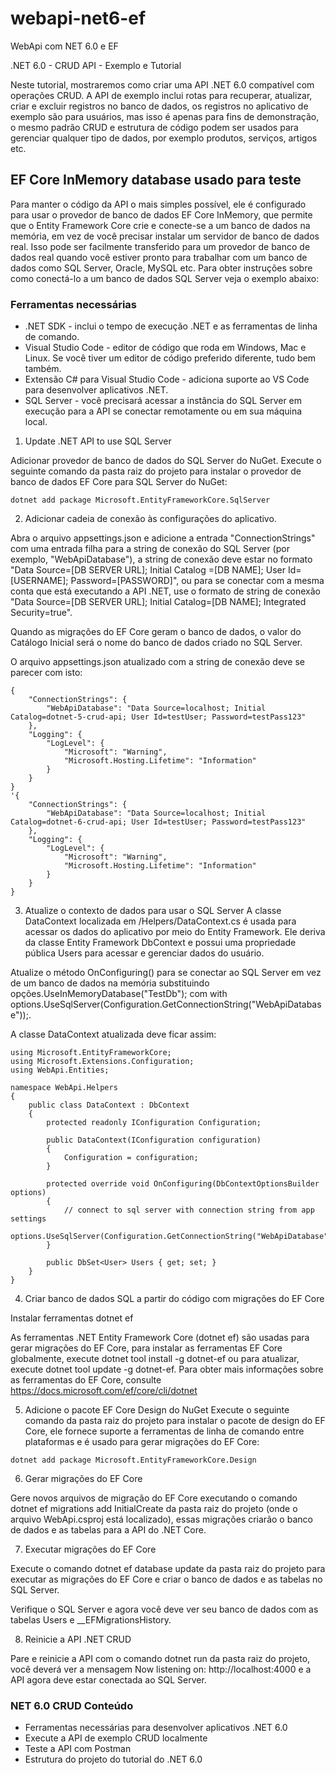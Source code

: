 # webapi-net6-ef
WebApi com NET 6.0 e EF

.NET 6.0 - CRUD API - Exemplo e Tutorial

Neste tutorial, mostraremos como criar uma API .NET 6.0 compatível com operações CRUD. A API de exemplo inclui rotas para recuperar, atualizar, criar e excluir registros no banco de dados, os registros no aplicativo de exemplo são para usuários, mas isso é apenas para fins de demonstração, o mesmo padrão CRUD e estrutura de código podem ser usados para gerenciar qualquer tipo de dados, por exemplo produtos, serviços, artigos etc.

## EF Core InMemory database usado para teste

Para manter o código da API o mais simples possível, ele é configurado para usar o provedor de banco de dados EF Core InMemory, que permite que o Entity Framework Core crie e conecte-se a um banco de dados na memória, em vez de você precisar instalar um servidor de banco de dados real. Isso pode ser facilmente transferido para um provedor de banco de dados real quando você estiver pronto para trabalhar com um banco de dados como SQL Server, Oracle, MySQL etc. Para obter instruções sobre como conectá-lo a um banco de dados SQL Server veja o exemplo abaixo:

### Ferramentas necessárias

- .NET SDK - inclui o tempo de execução .NET e as ferramentas de linha de comando.
- Visual Studio Code - editor de código que roda em Windows, Mac e Linux. Se você tiver um editor de código preferido diferente, tudo bem também.
- Extensão C# para Visual Studio Code - adiciona suporte ao VS Code para desenvolver aplicativos .NET.
- SQL Server - você precisará acessar a instância do SQL Server em execução para a API se conectar remotamente ou em sua máquina local.

1. Update .NET API to use SQL Server

Adicionar provedor de banco de dados do SQL Server do NuGet.
Execute o seguinte comando da pasta raiz do projeto para instalar o provedor de banco de dados EF Core para SQL Server do NuGet:

```dotnet add package Microsoft.EntityFrameworkCore.SqlServer```

2. Adicionar cadeia de conexão às configurações do aplicativo.

Abra o arquivo appsettings.json e adicione a entrada "ConnectionStrings" com uma entrada filha para a string de conexão do SQL Server (por exemplo, "WebApiDatabase"), a string de conexão deve estar no formato "Data Source=[DB SERVER URL]; Initial Catalog =[DB NAME]; User Id=[USERNAME]; Password=[PASSWORD]", ou para se conectar com a mesma conta que está executando a API .NET, use o formato de string de conexão "Data Source=[DB SERVER URL]; Initial Catalog=[DB NAME]; Integrated Security=true".

Quando as migrações do EF Core geram o banco de dados, o valor do Catálogo Inicial será o nome do banco de dados criado no SQL Server.

O arquivo appsettings.json atualizado com a string de conexão deve se parecer com isto:

```
{
    "ConnectionStrings": {
        "WebApiDatabase": "Data Source=localhost; Initial Catalog=dotnet-5-crud-api; User Id=testUser; Password=testPass123"
    },
    "Logging": {
        "LogLevel": {
            "Microsoft": "Warning",
            "Microsoft.Hosting.Lifetime": "Information"
        }
    }
}
'{
    "ConnectionStrings": {
        "WebApiDatabase": "Data Source=localhost; Initial Catalog=dotnet-6-crud-api; User Id=testUser; Password=testPass123"
    },
    "Logging": {
        "LogLevel": {
            "Microsoft": "Warning",
            "Microsoft.Hosting.Lifetime": "Information"
        }
    }
}
```

3. Atualize o contexto de dados para usar o SQL Server
A classe DataContext localizada em /Helpers/DataContext.cs é usada para acessar os dados do aplicativo por meio do Entity Framework. Ele deriva da classe Entity Framework DbContext e possui uma propriedade pública Users para acessar e gerenciar dados do usuário.

Atualize o método OnConfiguring() para se conectar ao SQL Server em vez de um banco de dados na memória substituindo opções.UseInMemoryDatabase("TestDb"); com with options.UseSqlServer(Configuration.GetConnectionString("WebApiDatabase"));.

A classe DataContext atualizada deve ficar assim:

```
using Microsoft.EntityFrameworkCore;
using Microsoft.Extensions.Configuration;
using WebApi.Entities;

namespace WebApi.Helpers
{
    public class DataContext : DbContext
    {
        protected readonly IConfiguration Configuration;

        public DataContext(IConfiguration configuration)
        {
            Configuration = configuration;
        }

        protected override void OnConfiguring(DbContextOptionsBuilder options)
        {
            // connect to sql server with connection string from app settings
            options.UseSqlServer(Configuration.GetConnectionString("WebApiDatabase"));
        }

        public DbSet<User> Users { get; set; }
    }
}
```

4. Criar banco de dados SQL a partir do código com migrações do EF Core

Instalar ferramentas dotnet ef

As ferramentas .NET Entity Framework Core (dotnet ef) são usadas para gerar migrações do EF Core, para instalar as ferramentas EF Core globalmente, execute dotnet tool install -g dotnet-ef ou para atualizar, execute dotnet tool update -g dotnet-ef. Para obter mais informações sobre as ferramentas do EF Core, consulte https://docs.microsoft.com/ef/core/cli/dotnet

5. Adicione o pacote EF Core Design do NuGet
Execute o seguinte comando da pasta raiz do projeto para instalar o pacote de design do EF Core, ele fornece suporte a ferramentas de linha de comando entre plataformas e é usado para gerar migrações do EF Core:

```dotnet add package Microsoft.EntityFrameworkCore.Design```

6. Gerar migrações do EF Core

Gere novos arquivos de migração do EF Core executando o comando dotnet ef migrations add InitialCreate da pasta raiz do projeto (onde o arquivo WebApi.csproj está localizado), essas migrações criarão o banco de dados e as tabelas para a API do .NET Core.

7. Executar migrações do EF Core

Execute o comando dotnet ef database update da pasta raiz do projeto para executar as migrações do EF Core e criar o banco de dados e as tabelas no SQL Server.

Verifique o SQL Server e agora você deve ver seu banco de dados com as tabelas Users e __EFMigrationsHistory.

8. Reinicie a API .NET CRUD

Pare e reinicie a API com o comando dotnet run da pasta raiz do projeto, você deverá ver a mensagem Now listening on: http://localhost:4000 e a API agora deve estar conectada ao SQL Server.

### NET 6.0 CRUD Conteúdo 
- Ferramentas necessárias para desenvolver aplicativos .NET 6.0
- Execute a API de exemplo CRUD localmente
- Teste a API com Postman
- Estrutura do projeto do tutorial do .NET 6.0
